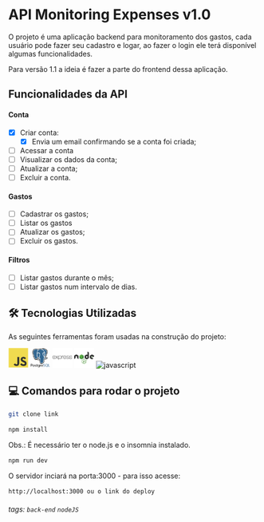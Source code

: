 # API Monitoring Expenses v1.0

O projeto é uma aplicação backend para monitoramento dos gastos, cada usuário pode fazer seu cadastro e logar, ao fazer o login ele terá disponível algumas funcionalidades.

Para versão 1.1 a ideia é fazer a parte do frontend dessa aplicação.

## Funcionalidades da API

#### Conta

- [x] Criar conta:
     - [x] Envia um email confirmando se a conta foi criada;
- [ ] Acessar a conta
- [ ] Visualizar os dados da conta;
- [ ] Atualizar a conta;
- [ ] Excluir a conta.

#### Gastos

- [ ] Cadastrar os gastos;
- [ ] Listar os gastos
- [ ] Atualizar os gastos;
- [ ] Excluir os gastos.

#### Filtros

- [ ] Listar gastos durante o mês;
- [ ] Listar gastos num intervalo de dias.

## 🛠 Tecnologias Utilizadas

As seguintes ferramentas foram usadas na construção do projeto:

<img src="https://raw.githubusercontent.com/devicons/devicon/master/icons/javascript/javascript-original.svg" alt="javascript" width="40" height="40"/> <img src="https://raw.githubusercontent.com/devicons/devicon/master/icons/postgresql/postgresql-original-wordmark.svg" alt="postgresql" width="40" height="40"/> <img src="https://raw.githubusercontent.com/devicons/devicon/master/icons/express/express-original-wordmark.svg" alt="express" width="40" height="40"/> <img src="https://raw.githubusercontent.com/devicons/devicon/master/icons/nodejs/nodejs-original-wordmark.svg" alt="nodejs" width="40" height="40"/>
<img src="https://github.com/alinesantana13/API_Banco_Digital/assets/97478571/5a1aaf9b-1f53-40b2-821f-bbce7cab7daf" alt="javascript" width="40" height="40"/>

## :computer: Comandos para rodar o projeto

```bash
git clone link
```

```bash
npm install
```

Obs.: É necessário ter o node.js e o insomnia instalado.

```bash
npm run dev
```

O servidor inciará na porta:3000 - para isso acesse:

```bash
http://localhost:3000 ou o link do deploy
```

###### tags: `back-end` `nodeJS`
